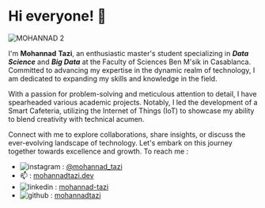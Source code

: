 # Hi everyone! 👋 

![MOHANNAD 2](https://github.com/mohannadtazi/mohannadtazi/assets/77018169/6774682d-59a2-4a0a-bcea-414259f913f2)

I'm **Mohannad** **Tazi**, an enthusiastic master's student specializing in ***Data Science*** and ***Big Data*** at the Faculty of Sciences Ben M'sik in Casablanca. Committed to advancing my expertise in the dynamic realm of technology, I am dedicated to expanding my skills and knowledge in the field.


With a passion for problem-solving and meticulous attention to detail, I have spearheaded various academic projects. Notably, I led the development of a Smart Cafeteria, utilizing the Internet of Things (IoT) to showcase my ability to blend creativity with technical acumen.


Connect with me to explore collaborations, share insights, or discuss the ever-evolving landscape of technology. Let's embark on this journey together towards excellence and growth.
To reach me :
- ![instagram](https://github.com/mohannadtazi/mohannadtazi/assets/77018169/c45ba3fb-35b3-458e-90d5-3697c3c06c1f)   : [@mohannad_tazi](https://www.instagram.com/mohannad_tazi/)
-    📫 : [mohannadtazi.dev](mohannadtazi.dev@gmail.com)
- ![linkedin](https://github.com/mohannadtazi/mohannadtazi/assets/77018169/5bd688c3-e80b-4f7a-8abc-68caccf3ada0)  : [mohannad-tazi](https://www.linkedin.com/in/mohannad-tazi/)
- ![github](https://github.com/mohannadtazi/mohannadtazi/assets/77018169/d90e33ae-0b91-4fee-bfba-5e322b407bd1)    : [mohannadtazi](https://github.com/mohannadtazi)

